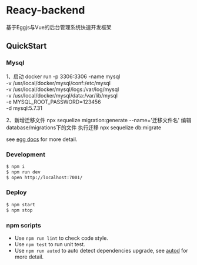 # Reacy-backend
基于Eggjs与Vue的后台管理系统快速开发框架

## QuickStart

### Mysql 
1、启动
docker run -p 3306:3306 -name mysql \
-v /usr/local/docker/mysql/conf:/etc/mysql \
-v /usr/local/docker/mysql/logs:/var/log/mysql \
-v /usr/local/docker/mysql/data:/var/lib/mysql \
-e MYSQL_ROOT_PASSWORD=123456 \
-d mysql:5.7.31

2、新增迁移文件
npx sequelize migration:generate --name='迁移文件名'
编辑database/migrations下的文件
执行迁移 npx sequelize db:migrate

<!-- add docs here for user -->

see [egg docs][egg] for more detail.

### Development

```bash
$ npm i
$ npm run dev
$ open http://localhost:7001/
```

### Deploy

```bash
$ npm start
$ npm stop
```

### npm scripts

- Use `npm run lint` to check code style.
- Use `npm test` to run unit test.
- Use `npm run autod` to auto detect dependencies upgrade, see [autod](https://www.npmjs.com/package/autod) for more detail.


[egg]: https://eggjs.org